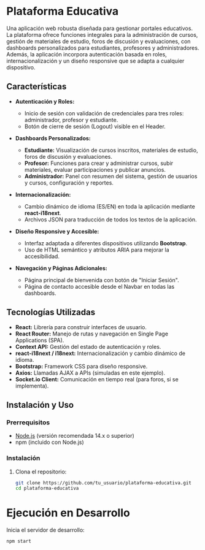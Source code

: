 # Plataforma Educativa

Una aplicación web robusta diseñada para gestionar portales educativos. La plataforma ofrece funciones integrales para la administración de cursos, gestión de materiales de estudio, foros de discusión y evaluaciones, con dashboards personalizados para estudiantes, profesores y administradores. Además, la aplicación incorpora autenticación basada en roles, internacionalización y un diseño responsive que se adapta a cualquier dispositivo.

## Características

- **Autenticación y Roles:**  
  - Inicio de sesión con validación de credenciales para tres roles: administrador, profesor y estudiante.
  - Botón de cierre de sesión (Logout) visible en el Header.

- **Dashboards Personalizados:**  
  - **Estudiante:** Visualización de cursos inscritos, materiales de estudio, foros de discusión y evaluaciones.
  - **Profesor:** Funciones para crear y administrar cursos, subir materiales, evaluar participaciones y publicar anuncios.
  - **Administrador:** Panel con resumen del sistema, gestión de usuarios y cursos, configuración y reportes.

- **Internacionalización:**  
  - Cambio dinámico de idioma (ES/EN) en toda la aplicación mediante **react-i18next**.
  - Archivos JSON para traducción de todos los textos de la aplicación.

- **Diseño Responsive y Accesible:**  
  - Interfaz adaptada a diferentes dispositivos utilizando **Bootstrap**.
  - Uso de HTML semántico y atributos ARIA para mejorar la accesibilidad.

- **Navegación y Páginas Adicionales:**  
  - Página principal de bienvenida con botón de "Iniciar Sesión".
  - Página de contacto accesible desde el Navbar en todas las dashboards.

## Tecnologías Utilizadas

- **React:** Librería para construir interfaces de usuario.
- **React Router:** Manejo de rutas y navegación en Single Page Applications (SPA).
- **Context API:** Gestión del estado de autenticación y roles.
- **react-i18next / i18next:** Internacionalización y cambio dinámico de idioma.
- **Bootstrap:** Framework CSS para diseño responsive.
- **Axios:** Llamadas AJAX a APIs (simuladas en este ejemplo).
- **Socket.io Client:** Comunicación en tiempo real (para foros, si se implementa).

## Instalación y Uso

### Prerrequisitos

- [Node.js](https://nodejs.org/) (versión recomendada 14.x o superior)
- npm (incluido con Node.js)

### Instalación

1. Clona el repositorio:
   ```bash
   git clone https://github.com/tu_usuario/plataforma-educativa.git
   cd plataforma-educativa

# Ejecución en Desarrollo
Inicia el servidor de desarrollo:

```sh
npm start

